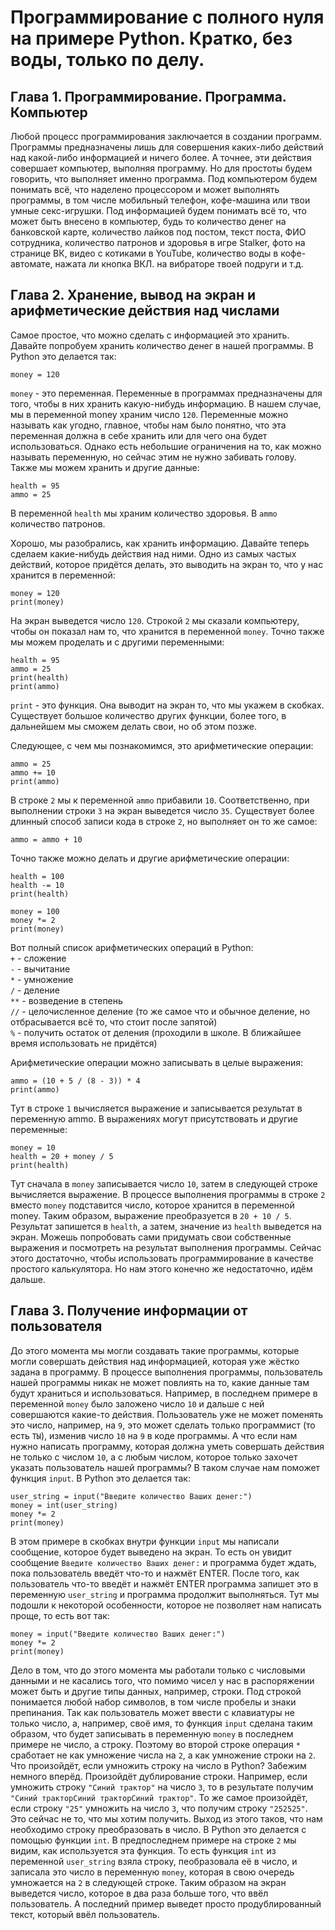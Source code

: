 # Программирование с полного нуля на примере Python. Кратко, без воды, только по делу.

## Глава 1. Программирование. Программа. Компьютер

Любой процесс программирования заключается в создании программ. Программы предназначены лишь для совершения каких-либо действий над какой-либо информацией и ничего более. А точнее, эти действия совершает компьютер, выполняя программу. Но для простоты будем говорить, что выполняет именно программа. Под компьютером будем понимать всё, что наделено процессором и может выполнять программы, в том числе мобильный телефон, кофе-машина или твои умные секс-игрушки. Под информацией будем понимать всё то, что может быть внесено в компьютер, будь то количество денег на банковской карте, количество лайков под постом, текст поста, ФИО сотрудника, количество патронов и здоровья в игре Stalker, фото на странице ВК, видео с котиками в YouTube, количество воды в кофе-автомате, нажата ли кнопка ВКЛ. на вибраторе твоей подруги и т.д.

## Глава 2. Хранение, вывод на экран и арифметические действия над числами

Самое простое, что можно сделать с информацией это хранить. Давайте попробуем хранить количество денег в нашей программы. В Python это делается так:

```
money = 120
```

```money``` - это переменная. Переменные в программах предназначены для того, чтобы в них хранить какую-нибудь информацию. В нашем случае, мы в переменной money храним число ```120```. Переменные можно называть как угодно, главное, чтобы нам было понятно, что эта переменная должна в себе хранить или для чего она будет использоваться. Однако есть небольшие ограничения на то, как можно называть переменную, но сейчас этим не нужно забивать голову. Также мы можем хранить и другие данные:

```
health = 95
ammo = 25
```

В переменной ```health``` мы храним количество здоровья. В ```ammo``` количество патронов.  
  
Хорошо, мы разобрались, как хранить информацию. Давайте теперь сделаем какие-нибудь действия над ними. Одно из самых частых действий, которое придётся делать, это выводить на экран то, что у нас хранится в переменной:

```
money = 120
print(money)
```

На экран выведется число ```120```. Строкой ```2``` мы сказали компьютеру, чтобы он показал нам то, что хранится в переменной ```money```. Точно также мы можем проделать и с другими переменными:

```
health = 95
ammo = 25
print(health)
print(ammo)
```

```print``` - это функция. Она выводит на экран то, что мы укажем в скобках. Существует большое количество других функции, более того, в дальнейшем мы сможем делать свои, но об этом позже.  
  
Следующее, с чем мы познакомимся, это арифметические операции:

```
ammo = 25
ammo += 10
print(ammo)
```

В строке ```2``` мы к переменной ```ammo``` прибавили ```10```. Соответственно, при выполнении строки ```3``` на экран выведется число ```35```. Существует более длинный способ записи кода в строке ```2```, но выполняет он то же самое:

```
ammo = ammo + 10
```

Точно также можно делать и другие арифметические операции:

```
health = 100
health -= 10
print(health)

money = 100
money *= 2
print(money)
```

Вот полный список арифметических операций в Python:  
```+``` - сложение  
```-``` - вычитание  
```*``` - умножение  
```/``` - деление  
```**``` - возведение в степень  
```//``` - целочисленное деление (то же самое что и обычное деление, но отбрасывается всё то, что стоит после запятой)  
```%``` - получить остаток от деления (проходили в школе. В ближайшее время использовать не придётся)  

Арифметические операции можно записывать в целые выражения:

```
ammo = (10 + 5 / (8 - 3)) * 4
print(ammo)
```

Тут в строке ```1``` вычисляется выражение и записывается результат в переменную ammo. В выражениях могут присутствовать и другие переменные:

```
money = 10
health = 20 + money / 5
print(health)
```

Тут сначала в ```money``` записывается число ```10```, затем в следующей строке вычисляется выражение. В процессе выполнения программы в строке ```2``` вместо ```money``` подставится число, которое хранится в переменной money. Таким образом, выражение преобразуется в ```20 + 10 / 5```. Результат запишется в ```health```, а затем, значение из ```health``` выведется на экран. Можешь попробовать сами придумать свои собственные выражения и посмотреть на результат выполнения программы.
Сейчас этого достаточно, чтобы использовать программирование в качестве простого калькулятора. Но нам этого конечно же недостаточно, идём дальше.

## Глава 3. Получение информации от пользователя

До этого момента мы могли создавать такие программы, которые могли совершать действия над информацией, которая уже жёстко задана в программу. В процессе выполнения программы, пользователь нашей программы никак не может повлиять на то, какие данные там будут храниться и использоваться. Например, в последнем примере в переменной ```money``` было заложено число ```10``` и дальше с ней совершаются какие-то действия. Пользователь уже не может поменять это число, например, на ```9```, это может сделать только программист (то есть ```ТЫ```), изменив число ```10``` на ```9``` в коде программы. А что если нам нужно написать программу, которая должна уметь совершать действия не только с числом ```10```, а с любым числом, которое только захочет указать пользователь нашей программы? В таком случае нам поможет функция ```input```. В Python это делается так:

```
user_string = input("Введите количество Ваших денег:")
money = int(user_string)
money *= 2
print(money)
```

В этом примере в скобках внутри функции ```input``` мы написали сообщение, которое будет выведено на экран. То есть он увидит сообщение ```Введите количество Ваших денег:``` и программа будет ждать, пока пользователь введёт что-то и нажмёт ENTER. После того, как пользователь что-то введёт и нажмёт ENTER программа запишет это в переменную ```user_string``` и программа продолжит выполняться. Тут мы подошли к некоторой особенности, которое не позволяет нам написать проще, то есть вот так:

```
money = input("Введите количество Ваших денег:")
money *= 2
print(money)
```
Дело в том, что до этого момента мы работали только с числовыми данными и не касались того, что помимо чисел у нас в распоряжении может быть и другие типы данных, например, строки. Под строкой понимается любой набор символов, в том числе пробелы и знаки препинания. Так как пользователь может ввести с клавиатуры не только число, а, например, своё имя, то функция ```input``` сделана таким образом, что будет записывать в переменную ```money``` в последнем примере не число, а строку. Поэтому во второй строке операция ```*``` сработает не как умножение числа на ```2```, а как умножение строки на ```2```. Что произойдёт, если умножить строку на число в Python? Забежим немного вперёд. Произойдёт дублирование строки. Например, если умножить строку ```"Синий трактор"``` на число ```3```, то в результате получим ```"Синий тракторСиний тракторСиний трактор"```. То же самое произойдёт, если строку ```"25"``` умножить на число ```3```, что получим строку ```"252525"```. Это сейчас не то, что мы хотим получить. Выход из этого таков, что нам необходимо строку преобразовать в число. В Python это делается с помощью функции ```int```. В предпоследнем примере на строке ```2``` мы видим, как используется эта функция. То есть функция ```int``` из переменной ```user_string``` взяла строку, пеобразовала её в число, и записала это число в переменную ```money```, которая в свою очередь умножается на ```2``` в следующей строке. Таким образом на экран выведется число, которое в два раза больше того, что ввёл пользователь. А последний пример выведет просто продублированный текст, который ввёл пользователь.
